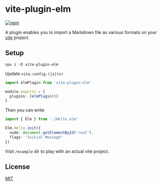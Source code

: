 # vite-plugin-elm

[![npm](https://img.shields.io/npm/v/vite-plugin-elm.svg?style=for-the-badge)](https://www.npmjs.com/package/vite-plugin-elm)

A plugin enables you to import a Markdown file as various formats on your [vite](https://github.com/vitejs/vite) project.

## Setup

```
npx i -D vite-plugin-elm
```

Update `vite.config.(js|ts)`

```ts
import elmPlugin from 'vite-plugin-elm'

module.exports = {
  plugins: [elmPlugin()]
}
```

Then you can write

```ts
import { Elm } from './Hello.elm'

Elm.Hello.init({
  node: document.getElementById('root'),
  flags: "Initial Message"
})
```

Visit `/example` dir to play with an actual vite project.

## License

[MIT](https://github.com/hmsk/vite-plugin-elm)
